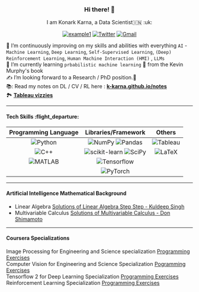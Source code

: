 <h3 align = "center"> Hi there! 👋 </h3>
<p align = 'center'>I am Konark Karna, a Data Scientist🇮🇳 :uk:</p>
<div align="center">

  <a href="https://linkedin.com/in/k-karna">![example1](https://img.shields.io/badge/linkedin-%230077B5.svg?style=for-the-badge&logo=linkedin&logoColor=white)</a>
  <a href="https://twitter.com/konarkkarna">![Twitter](https://img.shields.io/badge/Twitter-%231DA1F2.svg?style=for-the-badge&logo=Twitter&logoColor=white)</a>
  <a href="mailto:konarkkarna1@gmail.com">![Gmail](https://img.shields.io/badge/Gmail-D14836?style=for-the-badge&logo=gmail&logoColor=white)</a>

</div>



🔭 I’m continuously improving on my skills and abilities with everything `AI` - ``Machine Learning``, ``Deep Learning``, ``Self-Supervised Learning``, ``(Deep) Reinforcement Learning``, ``Human Machine Interaction (HMI)`` ,  ``LLMs``<br> 
🌱 I’m currently learning ``prbabilistic machine learning`` :robot: from the Kevin Murphy's book <br>
:writing_hand: I’m looking forward to a Research / PhD position.:crossed_fingers: <br>
📚: Read my notes on DL / CV / RL here : [**k-karna.github.io/notes**](https://k-karna.github.io/notes.html) <br>
:national_park: [**Tableau vizzies**](https://public.tableau.com/app/profile/konark.karna#!/) <br>

---


<h4> Tech Skills :flight_departure:</h4>


| Programming Language | Libraries/Framework    | Others   |
| :-----: | :---: | :---: |
| ![Python](https://img.shields.io/badge/python-3670A0?style=for-the-badge&logo=python&logoColor=ffdd54) | ![NumPy](https://img.shields.io/badge/numpy-%23013243.svg?style=for-the-badge&logo=numpy&logoColor=white) ![Pandas](https://img.shields.io/badge/pandas-%23150458.svg?style=for-the-badge&logo=pandas&logoColor=white)| ![Tableau](https://img.shields.io/badge/Tableau-E97627?style=for-the-badge&logo=Tableau&logoColor=white) | 
| ![C++](https://img.shields.io/badge/c++-%2300599C.svg?style=for-the-badge&logo=c%2B%2B&logoColor=white) | ![scikit-learn](https://img.shields.io/badge/scikit--learn-%23F7931E.svg?style=for-the-badge&logo=scikit-learn&logoColor=white) ![SciPy](https://img.shields.io/badge/SciPy-%230C55A5.svg?style=for-the-badge&logo=scipy&logoColor=%white)| ![LaTeX](https://img.shields.io/badge/latex-%23008080.svg?style=for-the-badge&logo=latex&logoColor=white) |
| ![MATLAB](https://img.shields.io/badge/MATLAB-100000?style=for-the-badge&logo=MATLAB&logoColor=white&labelColor=black&color=170C0C) | ![Tensorflow](https://img.shields.io/badge/TensorFlow-FF6F00?style=for-the-badge&logo=tensorflow&logoColor=white) | |
| | ![PyTorch](https://img.shields.io/badge/PyTorch-%23EE4C2C.svg?style=for-the-badge&logo=PyTorch&logoColor=white) |


---
<h4>Artificial Intelligence Mathematical Background</h4>

- Linear Algebra [Solutions of Linear Algebra Step Step - Kuldeep Singh](https://github.com/k-karna/linalg)<br>
- Multivariable Calculus [Solutions of Multivariable Calculus - Don Shimamoto](https://github.com/k-karna/multivariable_calculus)<br>


---

<h4>Coursera Specializations</h4>


Image Processing for Engineering and Science specialization [Programming Exercises](https://github.com/k-karna/img_processing_computer_vision/tree/main/Image%20Processing%20Specialization)<br>
Computer Vision for Engineering and Science Specialization [Pogramming Exercises](https://github.com/k-karna/img_processing_computer_vision/tree/main/Computer%20Vision%20Specialization)<br>
Tensorflow 2 for Deep Learning Specialization [Programming Exercises](https://github.com/k-karna/tensorflow2_dl)<br>
Reinforcement Learning Specialization [Programming Exercises](https://github.com/k-karna/reinforcement_learning)<br>
